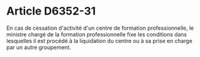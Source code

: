 # Article D6352-31

En cas de cessation d'activité d'un centre de formation professionnelle, le ministre chargé de la formation professionnelle fixe les conditions dans lesquelles il est procédé à la liquidation du centre ou à sa prise en charge par un autre groupement.